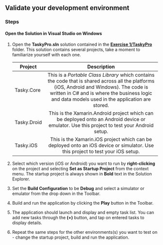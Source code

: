 ## Validate your development environment
### Steps
#### Open the Solution in Visual Studio on Windows
1. Open the **TaskyPro.sln** solution contained in the **[Exercise 1/TaskyPro](https://github.com/ceteongvanness/SP_XamarinWorkshop/tree/master/Exercise%201/TaskyPro)** folder. This solution contains several projects, take a moment to familiarize yourself with each one.

	| Project     | Description          | 
	| ------------|:-------------:|
	| Tasky.Core  | This is a *Portable Class Library* which contains the code that is shared across all the platforms (iOS, Android and Windows). The code is written in C# and is where the business logic and data models used in the application are stored. |
	| Tasky.Droid | This is the Xamarin.Android project which can be deployed onto an Android device or emulator. Use this project to test your Android setup.      |
	| Tasky.iOS   | This is the Xamarin.iOS project which can be deployed onto an iOS device or simulator. Use this project to test your iOS setup.     |
 2. Select which version (iOS or Android) you want to run by **right-clicking** on the project and selecting **Set as Startup Project**  from the context menu. The startup project is always shown in **Bold** text in the Solution Explorer.
 3. Set the **Build Configuration** to be **Debug** and select a simulator or emulator from the drop down in the Toolbar.
 4. Build and run the application by clicking the **Play** button in the Toolbar.
 5. The application should launch and display and empty task list. You can add new tasks through the **(+)** button, and tap on entered tasks to display details.
 6. Repeat the same steps for the other environments(s) you want to test on -  change the startup project, build and run the application.


